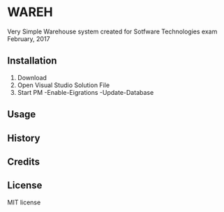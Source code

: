 # WAREH

Very Simple Warehouse system created for Sotfware Technologies exam February, 2017

## Installation

1. Download
2. Open Visual Studio Solution File
3. Start PM 
	-Enable-Eigrations
	-Update-Database
	
## Usage

## History


## Credits


## License

MIT license
